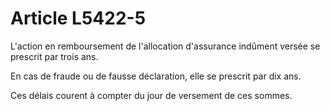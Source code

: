 # Article L5422-5

L'action en remboursement de l'allocation d'assurance indûment versée se prescrit par trois ans.

En cas de fraude ou de fausse déclaration, elle se prescrit par dix ans.

Ces délais courent à compter du jour de versement de ces sommes.